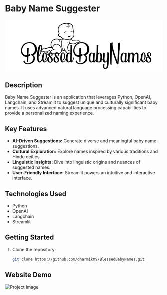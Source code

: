 # Baby Name Suggester

![Project Image](https://raw.githubusercontent.com/dharmikm9/BlessedBabyNames/master/baby_logo.png)

## Description

Baby Name Suggester is an application that leverages Python, OpenAI, Langchain, and Streamlit to suggest unique and culturally significant baby names. It uses advanced natural language processing capabilities to provide a personalized naming experience.

## Key Features

- **AI-Driven Suggestions:** Generate diverse and meaningful baby name suggestions.
- **Cultural Exploration:** Explore names inspired by various traditions and Hindu deities.
- **Linguistic Insights:** Dive into linguistic origins and nuances of suggested names.
- **User-Friendly Interface:** Streamlit powers an intuitive and interactive interface.

## Technologies Used

- Python
- OpenAI
- Langchain
- Streamlit

## Getting Started

1. Clone the repository:
   ```bash
   git clone https://github.com/dharmikm9/BlessedBabyNames.git


## Website Demo

![Project Image](https://raw.githubusercontent.com/dharmikm9/BlessedBabyNames/master/website_demo/Screenshot%202023-12-05%20180004.png)
